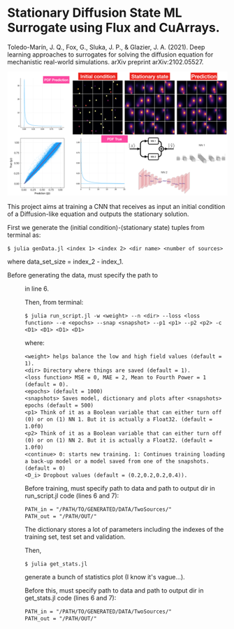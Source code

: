 # Stationary Diffusion State ML Surrogate using Flux and CuArrays.

Toledo-Marín, J. Q., Fox, G., Sluka, J. P., & Glazier, J. A. (2021). Deep learning approaches to surrogates for solving the diffusion equation for mechanistic real-world simulations. arXiv preprint arXiv:2102.05527.

![alt text](https://github.com/jquetzalcoatl/DiffusionSurrogate/blob/master/Figs/Fig1.png)

This project aims at training a CNN that receives as input an initial condition of a Diffusion-like equation and outputs the stationary solution.

First we generate the (initial condition)-(stationary state) tuples from terminal as:

```
$ julia genData.jl <index 1> <index 2> <dir name> <number of sources>
```

where data_set_size = index_2 - index_1.

Before generating the data, must specify the path to <dir name> in line 6.

Then, from terminal:

```
$ julia run_script.jl -w <weight> --n <dir> --loss <loss function> --e <epochs> --snap <snapshot> --p1 <p1> --p2 <p2> -c <D1> <D1> <D1> <D1>
```

where:
```
<weight> helps balance the low and high field values (default = 1).
<dir> Directory where things are saved (default = 1).
<loss function> MSE = 0, MAE = 2, Mean to Fourth Power = 1 (default = 0).
<epochs> (default = 1000)
<snapshots> Saves model, dictionary and plots after <snapshots> epochs (default = 500)
<p1> Think of it as a Boolean variable that can either turn off (0) or on (1) NN 1. But it is actually a Float32. (default = 1.0f0)
<p2> Think of it as a Boolean variable that can either turn off (0) or on (1) NN 2. But it is actually a Float32. (default = 1.0f0)
<continue> 0: starts new training. 1: Continues training loading a back-up model or a model saved from one of the snapshots. (default = 0)
<D_i> Dropbout values (default = (0.2,0.2,0.2,0.4)).
```

Before training, must specify path to data and path to output dir in run_script.jl code (lines 6 and 7):
```
PATH_in = "/PATH/TO/GENERATED/DATA/TwoSources/"
PATH_out = "/PATH/OUT/"
```

The dictionary stores a lot of parameters including the indexes of the training set, test set and validation.

Then,
```
$ julia get_stats.jl
```
generate a bunch of statistics plot (I know it's vague...).

Before this, must specify path to data and path to output dir in get_stats.jl code (lines 6 and 7):
```
PATH_in = "/PATH/TO/GENERATED/DATA/TwoSources/"
PATH_out = "/PATH/OUT/"
```

